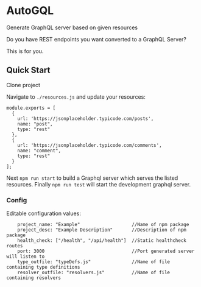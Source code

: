 # AutoGQL

Generate GraphQL server based on given resources

Do you have REST endpoints you want converted to a GraphQL Server?

This is for you.

## Quick Start
Clone project

Navigate to `./resources.js` and update your resources:

```
module.exports = [
  {
    url: 'https://jsonplaceholder.typicode.com/posts',
    name: "post",
    type: "rest"
  },
  {
    url: 'https://jsonplaceholder.typicode.com/comments',
    name: "comment",
    type: "rest"
  }
];
```
Next `npm run start` to build a Graphql server which serves the listed resources.
Finally `npm run test` will start the development graphql server. 

### Config

Editable configuration values: 
```
    project_name: "Example"                   //Name of npm package
    project_desc: "Example Description"       //Description of npm package
    health_check: ["/health", "/api/health"]  //Static healthcheck routes 
    port: 3000                                //Port generated server will listen to 
    type_outfile: "typeDefs.js"               //Name of file containing type definitions
    resolver_outfile: "resolvers.js"          //Name of file containing resolvers
```
